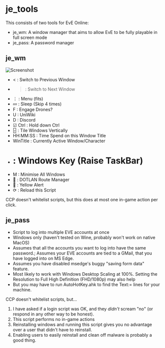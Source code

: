 # je_tools

This consists of two tools for EvE Online:
 - je_wm: A window manager that aims to allow EvE to be fully playable in full screen mode
 - je_pass: A password manager

## je_wm

![Screenshot](https://github.com/user-attachments/assets/f5d83290-08c2-447b-ba2c-b5983d079ff1)

 -  < : Switch to Previous Window
 -  > : Switch to Next Window
 -  ⋮ : Menu (fits)
 -  💤 : Sleep (Skip 4 times)
 -  F : Engage Drones?
 -  U : UniWiki
 -  D : Discord
 -  ☑ Ctrl : Hold down Ctrl
 -  🁤 : Tile Windows Vertically
 -  HH:MM:SS : Time Spend on this Window Title
 -  WinTitle : Currently Active Window/Character
 -  # : Windows Key (Raise TaskBar)
 -  M : Minimise All Windows
 -  🚀 : DOTLAN Route Manager
 -  🔔 : Yellow Alert
 -  ⟳ : Reload this Script

CCP doesn't whitelist scripts, but this does at most one in-game action per click.

## je_pass

- Script to log into multiple EVE accounts at once
- Windows only (haven't tested on Wine, probably won't work on native MacOS)
- Assumes that all the accounts you want to log into have the same password.; Assumes your EVE accounts are tied to a GMail, that you have logged into on MS Edge.
- Assumes you have disabled msedge's buggy "saving form data" feature.
- Most likely to work with Windows Desktop Scaling at 100%. Setting the Resolution to Full High Definition (FHD/1080p) may also help
- But you may have to run AutoHotKey.ahk to find the Text:= lines for your machine.

CCP doesn't whitelist scripts, but...
1) I have asked if a login script was OK, and they *didn't* scream "no" (or respond in any other way to be honest).
2) This script performs no in-game actions
3) Reinstalling windows and running this script gives you no advantage over a user that didn't have to reinstall.
4) Enabling users to easily reinstall and clean off malware is probably a good thing.
